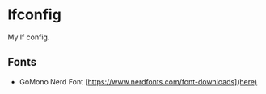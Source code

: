 # lfconfig
My lf config.

## Fonts
- GoMono Nerd Font [https://www.nerdfonts.com/font-downloads](here)
